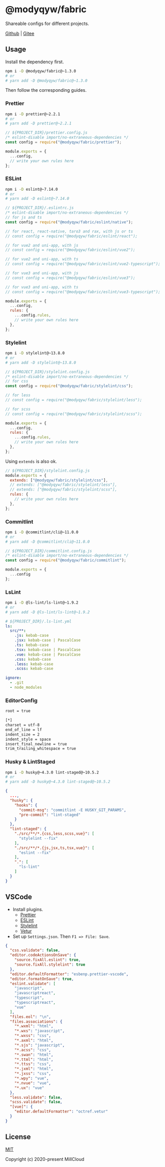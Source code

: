 # @modyqyw/fabric

Shareable configs for different projects.

[Github](https://github.com/MillCloud/fabric#readme) | [Gitee](https://gitee.com/millcloud/fabric#readme)

## Usage

Install the dependency first.

```sh
npm i -D @modyqyw/fabric@~1.3.0
# or
# yarn add -D @modyqyw/fabric@~1.3.0
```

Then follow the corresponding guides.

### Prettier

```sh
npm i -D prettier@~2.2.1
# or
# yarn add -D prettier@~2.2.1
```

```js
// ${PROJECT_DIR}/prettier.config.js
/* eslint-disable import/no-extraneous-dependencies */
const config = require("@modyqyw/fabric/prettier");

module.exports = {
  ...config,
  // write your own rules here
};

```

### ESLint

```sh
npm i -D eslint@~7.14.0
# or
# yarn add -D eslint@~7.14.0
```

```js
// ${PROJECT_DIR}/.eslintrc.js
/* eslint-disable import/no-extraneous-dependencies */
// for js and ts
const config = require("@modyqyw/fabric/eslint/native");

// for react, react-native, taro3 and rax, with js or ts
// const config = require("@modyqyw/fabric/eslint/react");

// for vue2 and uni-app, with js
// const config = require("@modyqyw/fabric/eslint/vue2");

// for vue2 and uni-app, with ts
// const config = require("@modyqyw/fabric/eslint/vue2-typescript");

// for vue3 and uni-app, with js
// const config = require("@modyqyw/fabric/eslint/vue3");

// for vue3 and uni-app, with ts
// const config = require("@modyqyw/fabric/eslint/vue3-typescript");

module.exports = {
  ...config,
  rules: {
    ...config.rules,
    // write your own rules here
  },
};

```

### Stylelint

```sh
npm i -D stylelint@~13.8.0
# or
# yarn add -D stylelint@~13.8.0
```

```js
// ${PROJECT_DIR}/stylelint.config.js
/* eslint-disable import/no-extraneous-dependencies */
// for css
const config = require("@modyqyw/fabric/stylelint/css");

// for less
// const config = require("@modyqyw/fabric/stylelint/less");

// for scss
// const config = require("@modyqyw/fabric/stylelint/scss");

module.exports = {
  ...config,
  rules: {
    ...config.rules,
    // write your own rules here
  },
};

```

Using `extends` is also ok.

```js
// ${PROJECT_DIR}/stylelint.config.js
module.exports = {
  extends: ["@modyqyw/fabric/stylelint/css"],
  // extends: ["@modyqyw/fabric/stylelint/less"],
  // extends: ["@modyqyw/fabric/stylelint/scss"],
  rules: {
    // write your own rules here
  },
};

```

### Commitlint

```sh
npm i -D @commitlint/cli@~11.0.0
# or
# yarn add -D @commitlint/cli@~11.0.0
```

```js
// ${PROJECT_DIR}/commitlint.config.js
/* eslint-disable import/no-extraneous-dependencies */
const config = require("@modyqyw/fabric/commitlint");

module.exports = {
  ...config
};
```

### LsLint

```sh
npm i -D @ls-lint/ls-lint@~1.9.2
# or
# yarn add -D @ls-lint/ls-lint@~1.9.2
```

```yml
# ${PROJECT_DIR}/.ls-lint.yml
ls:
  src/**:
    .js: kebab-case
    .jsx: kebab-case | PascalCase
    .ts: kebab-case
    .tsx: kebab-case | PascalCase
    .vue: kebab-case | PascalCase
    .css: kebab-case
    .less: kebab-case
    .scss: kebab-case

ignore:
  - .git
  - node_modules

```

### EditorConfig

```sh
root = true

[*]
charset = utf-8
end_of_line = lf
indent_size = 2
indent_style = space
insert_final_newline = true
trim_trailing_whitespace = true

```

### Husky & LintStaged

```sh
npm i -D husky@~4.3.0 lint-staged@~10.5.2
# or
# yarn add -D husky@~4.3.0 lint-staged@~10.5.2
```

```json
{
  ...,
  "husky": {
    "hooks": {
      "commit-msg": "commitlint -E HUSKY_GIT_PARAMS",
      "pre-commit": "lint-staged"
    }
  },
  "lint-staged": {
    "./src/**/*.{css,less,scss,vue}": [
      "stylelint --fix"
    ],
    "./src/**/*.{js,jsx,ts,tsx,vue}": [
      "eslint --fix"
    ],
    ".": [
      "ls-lint"
    ]
  }
}
```

## VSCode

- Install plugins.
  - [Prettier](https://marketplace.visualstudio.com/items?itemName=esbenp.prettier-vscode)
  - [ESLint](https://marketplace.visualstudio.com/items?itemName=dbaeumer.vscode-eslint)
  - [Stylelint](https://marketplace.visualstudio.com/items?itemName=stylelint.vscode-stylelint)
  - [Vetur](https://marketplace.visualstudio.com/items?itemName=octref.vetur)
- Set up `Settings.json`. Then `F1 => File: Save`.

```json
{
  "css.validate": false,
  "editor.codeActionsOnSave": {
    "source.fixAll.eslint": true,
    "source.fixAll.stylelint": true
  },
  "editor.defaultFormatter": "esbenp.prettier-vscode",
  "editor.formatOnSave": true,
  "eslint.validate": [
    "javascript",
    "javascriptreact",
    "typescript",
    "typescriptreact",
    "vue"
  ],
  "files.eol": "\n",
  "files.associations": {
    "*.wxml": "html",
    "*.wxs": "javascript",
    "*.wxss": "css",
    "*.axml": "html",
    "*.sjs": "javascript",
    "*.acss": "css",
    "*.swan": "html",
    "*.ttml": "html",
    "*.ttss": "css",
    "*.jxml": "html",
    "*.jxss": "css",
    "*.wpy": "vue",
    "*.nvue": "vue",
    "*.ux": "vue"
  },
  "less.validate": false,
  "scss.validate": false,
  "[vue]": {
    "editor.defaultFormatter": "octref.vetur"
  }
}
```

## License

[MIT](./LICENSE)

Copyright (c) 2020-present MillCloud
